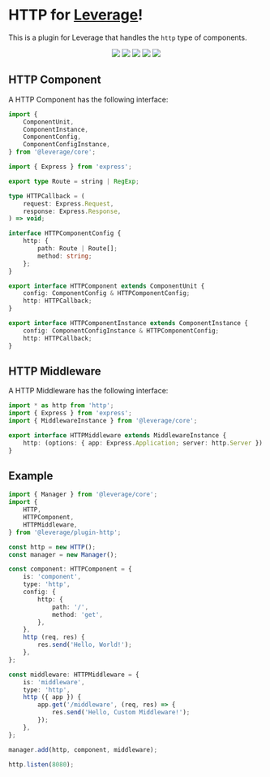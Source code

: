 # HTTP for [Leverage](http://github.com/jakehamilton/leverage)!

This is a plugin for Leverage that handles the `http` type of components.

<p align="center">
    <img src="https://img.shields.io/badge/leverage-plugin-blue.svg?style=for-the-badge">
    <img src="https://img.shields.io/npm/v/@leverage/plugin-http.svg?style=for-the-badge">
    <img src="https://img.shields.io/travis/jakehamilton/leverage-plugin-http.svg?style=for-the-badge">
    <img src="https://img.shields.io/coveralls/github/jakehamilton/leverage-plugin-http.svg?style=for-the-badge">
    <img src="https://img.shields.io/badge/semantic_release_🚀📦-enabled-brightgreen.svg?style=for-the-badge">
</p>

## HTTP Component

A HTTP Component has the following interface:

```typescript
import {
    ComponentUnit,
    ComponentInstance,
    ComponentConfig,
    ComponentConfigInstance,
} from '@leverage/core';

import { Express } from 'express';

export type Route = string | RegExp;

type HTTPCallback = (
    request: Express.Request,
    response: Express.Response,
) => void;

interface HTTPComponentConfig {
    http: {
        path: Route | Route[];
        method: string;
    };
}

export interface HTTPComponent extends ComponentUnit {
    config: ComponentConfig & HTTPComponentConfig;
    http: HTTPCallback;
}

export interface HTTPComponentInstance extends ComponentInstance {
    config: ComponentConfigInstance & HTTPComponentConfig;
    http: HTTPCallback;
}
```

## HTTP Middleware

A HTTP Middleware has the following interface:

```typescript
import * as http from 'http';
import { Express } from 'express';
import { MiddlewareInstance } from '@leverage/core';

export interface HTTPMiddleware extends MiddlewareInstance {
    http: (options: { app: Express.Application; server: http.Server }) => void;
}
```

## Example

```typescript
import { Manager } from '@leverage/core';
import {
    HTTP,
    HTTPComponent,
    HTTPMiddleware,
} from '@leverage/plugin-http';

const http = new HTTP();
const manager = new Manager();

const component: HTTPComponent = {
    is: 'component',
    type: 'http',
    config: {
        http: {
            path: '/',
            method: 'get',
        },
    },
    http (req, res) {
        res.send('Hello, World!');
    },
};

const middleware: HTTPMiddleware = {
    is: 'middleware',
    type: 'http',
    http ({ app }) {
        app.get('/middleware', (req, res) => {
            res.send('Hello, Custom Middleware!');
        });
    },
};

manager.add(http, component, middleware);

http.listen(8080);
```
